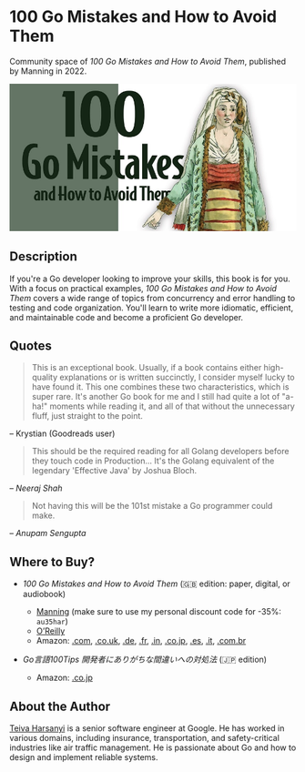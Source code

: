 # 100 Go Mistakes and How to Avoid Them

Community space of _100 Go Mistakes and How to Avoid Them_, published by Manning in 2022.

![](img/cover.png)

## Description

If you're a Go developer looking to improve your skills, this book is for you. With a focus on practical examples, _100 Go Mistakes and How to Avoid Them_ covers a wide range of topics from concurrency and error handling to testing and code organization. You'll learn to write more idiomatic, efficient, and maintainable code and become a proficient Go developer.

## Quotes

> This is an exceptional book. Usually, if a book contains either high-quality explanations or is written succinctly, I consider myself lucky to have found it. This one combines these two characteristics, which is super rare. It's another Go book for me and I still had quite a lot of "a-ha!" moments while reading it, and all of that without the unnecessary fluff, just straight to the point.

– Krystian (Goodreads user)

> This should be the required reading for all Golang developers before they touch code in Production... It's the Golang equivalent of the legendary 'Effective Java' by Joshua Bloch.

– _Neeraj Shah_

> Not having this will be the 101st mistake a Go programmer could make.

– _Anupam Sengupta_

## Where to Buy?

* _100 Go Mistakes and How to Avoid Them_ (🇬🇧 edition: paper, digital, or audiobook)
	* [Manning](https://www.manning.com/books/100-go-mistakes-and-how-to-avoid-them) (make sure to use my personal discount code for -35%: `au35har`)
	* [O’Reilly](https://www.oreilly.com/library/view/100-go-mistakes/9781617299599/)
	* Amazon: [.com](https://www.amazon.com/dp/1617299596), [.co.uk](https://www.amazon.co.uk/dp/B0BBSNJR6B), [.de](https://www.amazon.de/dp/B0BBHQD8BQ), [.fr](https://www.amazon.fr/100-Mistakes-How-Avoid-Them/dp/1617299596), [.in](https://www.amazon.in/dp/B0BBHQD8BQ), [.co.jp](https://www.amazon.co.jp/dp/B0BBHQD8BQ), [.es](https://www.amazon.es/dp/B0BBHQD8BQ), [.it](https://www.amazon.it/dp/B0BBHQD8BQ), [.com.br](https://www.amazon.com.br/dp/B0BBHQD8BQ)

* _Go言語100Tips 開発者にありがちな間違いへの対処法_ (🇯🇵 edition)
	* Amazon: [.co.jp](https://www.amazon.co.jp/exec/obidos/ASIN/4295017531/)

## About the Author

[Teiva Harsanyi](http://teivah.io) is a senior software engineer at Google. He has worked in various domains, including insurance, transportation, and safety-critical industries like air traffic management. He is passionate about Go and how to design and implement reliable systems.
